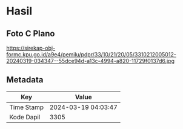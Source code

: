 # Hasil

## Foto C Plano

https://sirekap-obj-formc.kpu.go.id/a9e4/pemilu/pdpr/33/10/21/20/05/3310212005012-20240319-034347--55dce94d-a13c-4994-a820-11729f0137d6.jpg


## Metadata

| Key        | Value               |
| ---------- | ------------------- |
| Time Stamp | 2024-03-19 04:03:47 |
| Kode Dapil | 3305                |



